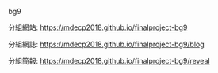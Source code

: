 bg9

分組網站: https://mdecp2018.github.io/finalproject-bg9

分組網誌: https://mdecp2018.github.io/finalproject-bg9/blog

分組簡報: https://mdecp2018.github.io/finalproject-bg9/reveal
